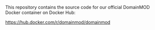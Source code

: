 This repository contains the source code for our official DomainMOD Docker container on Docker Hub:

<https://hub.docker.com/r/domainmod/domainmod>


